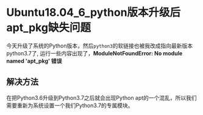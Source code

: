 # Ubuntu18.04_6_python版本升级后apt_pkg缺失问题

今天升级了系统的Python版本，然后`python3`的软链接也被我改成指向最新版本python3.7了, 运行一些内容出现了，**ModuleNotFoundError: No module named 'apt_pkg' 错误**

## 解决方法

在把Python3.6升级到Python3.7之后就会出现Python apt的一个混乱，所以我们需要重新为系统设置一个我们Python3.7的专属模块。

